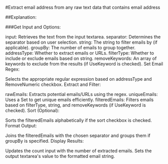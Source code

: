 #Extract email address from any raw text data that contains email address


##Explanation:

###Get Input and Options:

input: Retrieves the text from the input textarea.
separator: Determines the separator based on user selection.
string: The string to filter emails by (if applicable).
groupBy: The number of emails to group together.
addressType: Whether to extract emails or URLs.
filterType: Whether to include or exclude emails based on string.
removeKeywords: An array of keywords to exclude from the results (if UseKeyword is checked).
Set Email Regex:

Selects the appropriate regular expression based on addressType and RemoveNumeric checkbox.
Extract and Filter:

rawEmails: Extracts potential emails/URLs using the regex.
uniqueEmails: Uses a Set to get unique emails efficiently.
filteredEmails: Filters emails based on filterType, string, and removeKeywords (if UseKeyword is checked).
Sort (Optional):

Sorts the filteredEmails alphabetically if the sort checkbox is checked.
Format Output:

Joins the filteredEmails with the chosen separator and groups them if groupBy is specified.
Display Results:

Updates the count input with the number of extracted emails.
Sets the output textarea's value to the formatted email string.